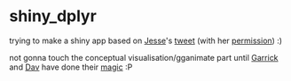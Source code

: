 # shiny_dplyr

trying to make a shiny app based on [Jesse](https://twitter.com/kierisi)'s [tweet](https://twitter.com/kierisi/status/1036293295352229889) (with her [permission](https://twitter.com/kierisi/status/1036395821091172353)) :)  

not gonna touch the conceptual visualisation/gganimate part until [Garrick](https://twitter.com/grrrck) and [Dav](https://twitter.com/dav_zim) have done their [magic](https://twitter.com/grrrck/status/1036304447385870336) :P